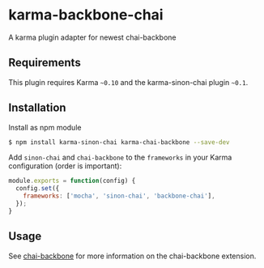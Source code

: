 karma-backbone-chai
===================

A karma plugin adapter for newest chai-backbone

Requirements
------------

This plugin requires Karma `~0.10` and the karma-sinon-chai plugin `~0.1`.

Installation
------------

Install as npm module

```sh
$ npm install karma-sinon-chai karma-chai-backbone --save-dev
```

Add `sinon-chai` and `chai-backbone` to the `frameworks` in your Karma configuration (order is important):

```js
module.exports = function(config) {
  config.set({
    frameworks: ['mocha', 'sinon-chai', 'backbone-chai'],
  });
}
```

Usage
-----

See [chai-backbone](https://github.com/matthijsgroen/chai-backbone) for more information on the chai-backbone extension.
